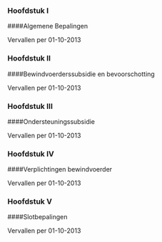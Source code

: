 <meta http-equiv='Content-Type' content='text/html; charset=utf-8' />

### Hoofdstuk  I  

####Algemene Bepalingen

Vervallen per 01-10-2013 

### Hoofdstuk  II  

####Bewindvoerderssubsidie en bevoorschotting

Vervallen per 01-10-2013 

### Hoofdstuk  III  

####Ondersteuningssubsidie

Vervallen per 01-10-2013 

### Hoofdstuk  IV  

####Verplichtingen bewindvoerder

Vervallen per 01-10-2013 

### Hoofdstuk  V  

####Slotbepalingen

Vervallen per 01-10-2013 

